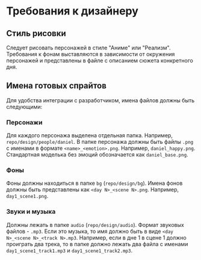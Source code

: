 # Требования к дизайнеру
## Стиль рисовки
Следует рисовать персонажей в стиле "Аниме" или "Реализм". Требования к фонам выставляются в зависимости от окружения персонажей и представлены в файле с описанием сюжета конкретного дня.

## Имена готовых спрайтов
Для удобства интеграции с разработчиком, имена файлов должны быть следующими:

### Персонажи
Для каждого персонажа выделена отдельная папка. Например, `repo/design/people/daniel`. В папке персонажа должны быть файлы `.png` с именами в формате `<name>_<emotion>.png`. Например, `daniel_happy.png`. Стандартная моделька без эмоций обозначается как `daniel_base.png`.

### Фоны
Фоны должны находиться в папке `bg` (`repo/design/bg`). Имена фонов должны быть представлены как `<day N>_<scene N>.png`. Например, `day1_scene1.png`.

### Звуки и музыка
Должны лежать в папке `audio` (`repo/design/audio`). Формат звуковых файлов - `.mp3`. Если это музыка, то имя должно быть в виде `<day N>_<scene N>_<track N>.mp3`. Например, если в дне 1 в сцене 1 должно проиграть два трека, то в папке должно лежать два файла с именами `day1_scene1_track1.mp3` и `day1_scene1_track2.mp3`.